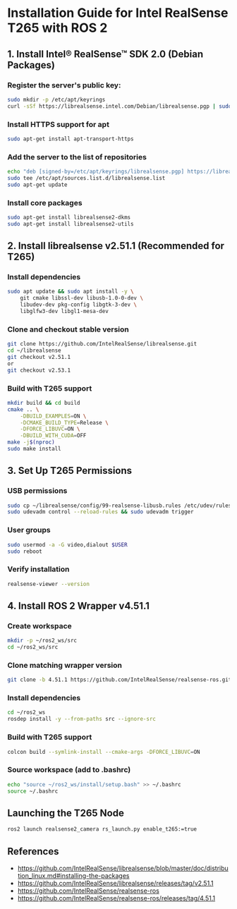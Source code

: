# Installation Guide for Intel RealSense T265 with ROS 2

## 1. Install Intel® RealSense™ SDK 2.0 (Debian Packages)

### Register the server's public key:
```bash
sudo mkdir -p /etc/apt/keyrings
curl -sSf https://librealsense.intel.com/Debian/librealsense.pgp | sudo tee /etc/apt/keyrings/librealsense.pgp > /dev/null
```

### Install HTTPS support for apt
```bash
sudo apt-get install apt-transport-https
```

### Add the server to the list of repositories
```bash
echo "deb [signed-by=/etc/apt/keyrings/librealsense.pgp] https://librealsense.intel.com/Debian/apt-repo $(lsb_release -cs) main" | \
sudo tee /etc/apt/sources.list.d/librealsense.list
sudo apt-get update
```

### Install core packages
```bash
sudo apt-get install librealsense2-dkms
sudo apt-get install librealsense2-utils
```

## 2. Install librealsense v2.51.1 (Recommended for T265)

### Install dependencies
```bash
sudo apt update && sudo apt install -y \
    git cmake libssl-dev libusb-1.0-0-dev \
    libudev-dev pkg-config libgtk-3-dev \
    libglfw3-dev libgl1-mesa-dev
```

### Clone and checkout stable version
```bash
git clone https://github.com/IntelRealSense/librealsense.git 
cd ~/librealsense
git checkout v2.51.1
or
git checkout v2.53.1
```

### Build with T265 support
```bash
mkdir build && cd build
cmake .. \
    -DBUILD_EXAMPLES=ON \
    -DCMAKE_BUILD_TYPE=Release \
    -DFORCE_LIBUVC=ON \
    -DBUILD_WITH_CUDA=OFF
make -j$(nproc)
sudo make install
```

## 3. Set Up T265 Permissions

### USB permissions
```bash
sudo cp ~/librealsense/config/99-realsense-libusb.rules /etc/udev/rules.d/
sudo udevadm control --reload-rules && sudo udevadm trigger
```

### User groups
```bash
sudo usermod -a -G video,dialout $USER
sudo reboot
```

### Verify installation
```bash
realsense-viewer --version
```

## 4. Install ROS 2 Wrapper v4.51.1

### Create workspace
```bash
mkdir -p ~/ros2_ws/src
cd ~/ros2_ws/src
```

### Clone matching wrapper version
```bash
git clone -b 4.51.1 https://github.com/IntelRealSense/realsense-ros.git
```

### Install dependencies
```bash
cd ~/ros2_ws
rosdep install -y --from-paths src --ignore-src
```

### Build with T265 support
```bash
colcon build --symlink-install --cmake-args -DFORCE_LIBUVC=ON
```

### Source workspace (add to .bashrc)
```bash
echo "source ~/ros2_ws/install/setup.bash" >> ~/.bashrc
source ~/.bashrc
```

## Launching the T265 Node
```bash
ros2 launch realsense2_camera rs_launch.py enable_t265:=true
```

## References
- https://github.com/IntelRealSense/librealsense/blob/master/doc/distribution_linux.md#installing-the-packages  
- https://github.com/IntelRealSense/librealsense/releases/tag/v2.51.1  
- https://github.com/IntelRealSense/realsense-ros  
- https://github.com/IntelRealSense/realsense-ros/releases/tag/4.51.1
